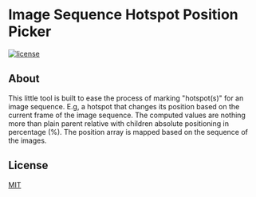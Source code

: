 # Image Sequence Hotspot Position Picker

[![license](https://img.shields.io/github/license/junwen-k/image-sequence-hotspot-position-picker)](https://raw.githubusercontent.com/junwen-k/image-sequence-hotspot-position-picker/main/LICENSE.txt)

## About

This little tool is built to ease the process of marking
"hotspot(s)" for an image sequence. E.g, a hotspot that changes
its position based on the current frame of the image sequence. The
computed values are nothing more than plain parent relative with
children absolute positioning in percentage (%). The position
array is mapped based on the sequence of the images.

## License

[MIT](./LICENSE.txt)